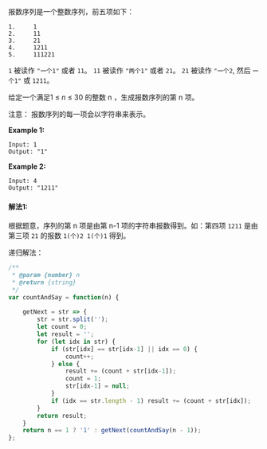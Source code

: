 报数序列是一个整数序列，前五项如下：

```
1.     1
2.     11
3.     21
4.     1211
5.     111221
```

`1` 被读作 `"一个1"` 或者 `11`。
`11` 被读作 `"两个1"` 或者 `21`。
`21` 被读作 `"一个2`, 然后 `一个1"` 或 `1211`。

给定一个满足1 ≤ *n* ≤ 30 的整数 n ，生成报数序列的第 n 项。

注意： 报数序列的每一项会以字符串来表示。

**Example 1:**

```
Input: 1
Output: "1"
```

**Example 2:**

```
Input: 4
Output: "1211"
```



#### 解法1:

根据题意，序列的第 n 项是由第 n-1 项的字符串报数得到。如：第四项 `1211` 是由第三项 `21`  的报数 `1(个)2 1(个)1` 得到。

递归解法：

```javascript
/**
 * @param {number} n
 * @return {string}
 */
var countAndSay = function(n) {
    
    getNext = str => {
        str = str.split('');
        let count = 0;
        let result = '';
        for (let idx in str) {
            if (str[idx] == str[idx-1] || idx == 0) {
                count++;
            } else {
                result += (count + str[idx-1]);
                count = 1;
                str[idx-1] = null;
            }
            if (idx == str.length - 1) result += (count + str[idx]);
        }
        return result;
    }
    return n == 1 ? '1' : getNext(countAndSay(n - 1));
};
```

